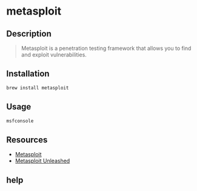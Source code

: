 # metasploit

## Description
> Metasploit is a penetration testing framework that allows you to find and exploit vulnerabilities.

## Installation

```bash
brew install metasploit
```

## Usage

```bash
msfconsole
```

## Resources

- [Metasploit](https://www.metasploit.com/)
- [Metasploit Unleashed](https://www.offensive-security.com/metasploit-unleashed/)

## help

```bash
```